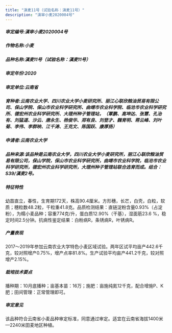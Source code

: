 ```yaml
---
title: "滇麦11号（试验名称：滇麦11号）"
description: "滇审小麦2020004号"
---
```

##### 审定编号:滇审小麦2020004号

##### 作物名称:小麦

##### 品种名称:滇麦11号（试验名称：滇麦11号）

##### 审定年份:2020

##### 审定单位:云南省

##### 育种者:云南农业大学、四川农业大学小麦研究所、丽江心联欣粮油贸易有限公司、保山学院、保山市农业科学研究所、曲靖市农业科学院、临沧市农业科学研究所、德宏州农业科学研究所、大理州种子管理站，（覃鹏、高坤达、张慧、孔治有、刘猛道、沙云、唐永生、杨俊华、郑有良、刘登才、魏育明、蒋云峰、刘叶菊、李伟、李群映、江千涛、王克文、陈国跃、康厚扬）

##### 申请者:云南农业大学

##### 品种来源:该品种是云南农业大学，四川农业大学小麦研究所，丽江心联欣粮油贸易有限公司，保山学院，保山市农业科学研究所，曲靖市农业科学院，临沧市农业科学研究所，德宏州农业科学研究所，大理州种子管理站联合选育而成。组合：S39/滇麦2号。

##### 特征特性
幼苗直立，春性，生育期172天，株高90.4厘米。方形穗，长芒，白壳，白粒，软质；穗粒数48.2粒，千粒重41.8克。品质检测结果：直链淀粉含量0.93%（占淀粉），为糯小麦品种；容重774克/升，蛋白质12.90%（干基），湿面筋23.6 %，稳定时间2.5分钟。抗病性鉴定结果：白粉病R，条锈病R，叶锈病R。

##### 产量表现
2017～2019年参加云南农业大学特色小麦区域试验。两年区试平均亩产442.6千克，较对照增产0.75%，增产点率81.8%。生产试验平均亩产441.2千克，较对照增产2.15%。

##### 栽培技术要点
播种期：10月底播种；亩基本苗：16万；施肥：亩施纯氮12千克，配合增施P、K肥；田间管理：正常管理即可。

##### 审定意见
该品种符合云南省小麦品种审定标准，同意通过审定。适宜在云南省海拔1400米—2240米田麦地区种植。
